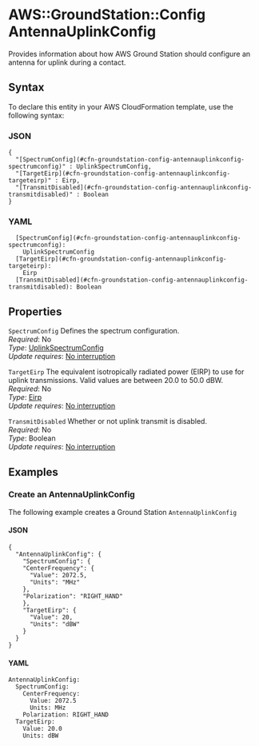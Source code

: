# AWS::GroundStation::Config AntennaUplinkConfig<a name="aws-properties-groundstation-config-antennauplinkconfig"></a>

Provides information about how AWS Ground Station should configure an antenna for uplink during a contact\.

## Syntax<a name="aws-properties-groundstation-config-antennauplinkconfig-syntax"></a>

To declare this entity in your AWS CloudFormation template, use the following syntax:

### JSON<a name="aws-properties-groundstation-config-antennauplinkconfig-syntax.json"></a>

```
{
  "[SpectrumConfig](#cfn-groundstation-config-antennauplinkconfig-spectrumconfig)" : UplinkSpectrumConfig,
  "[TargetEirp](#cfn-groundstation-config-antennauplinkconfig-targeteirp)" : Eirp,
  "[TransmitDisabled](#cfn-groundstation-config-antennauplinkconfig-transmitdisabled)" : Boolean
}
```

### YAML<a name="aws-properties-groundstation-config-antennauplinkconfig-syntax.yaml"></a>

```
  [SpectrumConfig](#cfn-groundstation-config-antennauplinkconfig-spectrumconfig):
    UplinkSpectrumConfig
  [TargetEirp](#cfn-groundstation-config-antennauplinkconfig-targeteirp):
    Eirp
  [TransmitDisabled](#cfn-groundstation-config-antennauplinkconfig-transmitdisabled): Boolean
```

## Properties<a name="aws-properties-groundstation-config-antennauplinkconfig-properties"></a>

`SpectrumConfig` <a name="cfn-groundstation-config-antennauplinkconfig-spectrumconfig"></a>
Defines the spectrum configuration\.  
_Required_: No  
_Type_: [UplinkSpectrumConfig](aws-properties-groundstation-config-uplinkspectrumconfig.md)  
_Update requires_: [No interruption](https://docs.aws.amazon.com/AWSCloudFormation/latest/UserGuide/using-cfn-updating-stacks-update-behaviors.html#update-no-interrupt)

`TargetEirp` <a name="cfn-groundstation-config-antennauplinkconfig-targeteirp"></a>
The equivalent isotropically radiated power \(EIRP\) to use for uplink transmissions\. Valid values are between 20\.0 to 50\.0 dBW\.  
_Required_: No  
_Type_: [Eirp](aws-properties-groundstation-config-eirp.md)  
_Update requires_: [No interruption](https://docs.aws.amazon.com/AWSCloudFormation/latest/UserGuide/using-cfn-updating-stacks-update-behaviors.html#update-no-interrupt)

`TransmitDisabled` <a name="cfn-groundstation-config-antennauplinkconfig-transmitdisabled"></a>
Whether or not uplink transmit is disabled\.  
_Required_: No  
_Type_: Boolean  
_Update requires_: [No interruption](https://docs.aws.amazon.com/AWSCloudFormation/latest/UserGuide/using-cfn-updating-stacks-update-behaviors.html#update-no-interrupt)

## Examples<a name="aws-properties-groundstation-config-antennauplinkconfig--examples"></a>

### Create an AntennaUplinkConfig<a name="aws-properties-groundstation-config-antennauplinkconfig--examples--Create_an_AntennaUplinkConfig"></a>

The following example creates a Ground Station `AntennaUplinkConfig`

#### JSON<a name="aws-properties-groundstation-config-antennauplinkconfig--examples--Create_an_AntennaUplinkConfig--json"></a>

```
{
  "AntennaUplinkConfig": {
    "SpectrumConfig": {
    "CenterFrequency": {
      "Value": 2072.5,
      "Units": "MHz"
    },
    "Polarization": "RIGHT_HAND"
    },
    "TargetEirp": {
      "Value": 20,
      "Units": "dBW"
    }
  }
}
```

#### YAML<a name="aws-properties-groundstation-config-antennauplinkconfig--examples--Create_an_AntennaUplinkConfig--yaml"></a>

```
AntennaUplinkConfig:
  SpectrumConfig:
    CenterFrequency:
      Value: 2072.5
      Units: MHz
    Polarization: RIGHT_HAND
  TargetEirp:
    Value: 20.0
    Units: dBW
```
